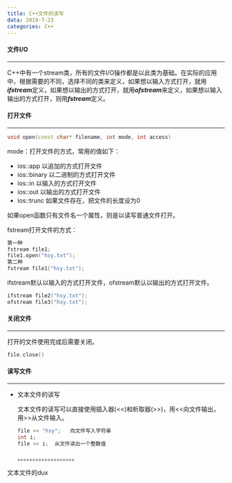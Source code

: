 ```yaml
---
title: C++文件的读写
data: 2019-7-23
categories: C++
---
```


#### 文件I/O

----

C++中有一个stream类，所有的文件I/O操作都是以此类为基础。在实际的应用中，根据需要的不同，选择不同的类来定义，如果想以输入方式打开，就用***ifstream***定义，如果想以输出的方式打开，就用***ofstream***来定义，如果想以输入输出的方式打开，则用***fstream***定义。

#### 打开文件

---

```c++
void open(const char* filename, int mode, int access)
```

mode：打开文件的方式，常用的值如下：

- ios::app  以追加的方式打开文件
- ios::binary  以二进制的方式打开文件
- ios::in  以输入的方式打开文件
- ios::out  以输出的方式打开文件
- ios::trunc  如果文件存在，把文件的长度设为0

如果open函数只有文件名一个属性，则是以读写普通文件打开。

fstream打开文件的方式：

```c++
第一种
fstream file1;
file1.open("hsy.txt");
第二种
fstream file1("hsy.txt");
```

ifstream默认以输入的方式打开文件，ofstream默认以输出的方式打开文件。

```c++
ifstream file2("hsy.txt");
ofstream file3("hsy.txt");
```

#### 关闭文件

---

打开的文件使用完成后需要关闭。

```c++
file.close()
```

#### 读写文件

---

- 文本文件的读写

  文本文件的读写可以直接使用插入器(<<)和析取器(>>)，用<<向文件输出，用>>从文件输入。

  ```c++
  file << "hsy";   向文件写入字符串
  int i;
  file >> i;  从文件读出一个整数值
  ```

  。。。。。。。。。。。。。。。。。。。

文本文件的dux

